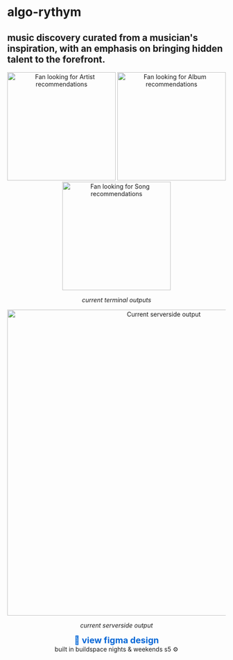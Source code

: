 # algo-rythym

## music discovery curated from a musician's inspiration, with an emphasis on bringing hidden talent to the forefront.


<p align="center">
  <img width ="250" alt="Fan looking for Artist recommendations" src="https://github.com/naestech/algo-rythym/assets/73083314/9282a6ba-ed0a-4796-879d-fe70b1e8e6a5">
  <img width ="250" alt="Fan looking for Album recommendations" src="https://github.com/naestech/algo-rythym/assets/73083314/da7efc30-21af-4cc8-99fc-017d84e4b53d">
  <img width ="250" alt="Fan looking for Song recommendations" src="https://github.com/naestech/algo-rythym/assets/73083314/4d3d024f-9268-4ed2-a321-73020aae07f9">
</p>
<p align="center">
  <em>current terminal outputs</em>
</p>


<div align="center">
  <img width="706" alt="Current serverside output" src="https://github.com/naestech/algo-rythym/assets/73083314/7f3836ad-9ca6-4863-8d3e-a6c5749cbcd9">
  <p><i>current serverside output</i></p>
</div>



<div align="center">
  <a href="https://www.figma.com/file/KzJMAwEVKFnNXFsIjykzzH/Untitled?node-id=0-1&t=Ne5BfJ539d7McFiJ-1" target="_blank" style="text-decoration: none; color: #0366d6; font-size: 20px; font-weight: bold;">🔗 view figma design</a>
</div>

<div align="center">
  built in buildspace nights & weekends s5 ⚙️
</div>
